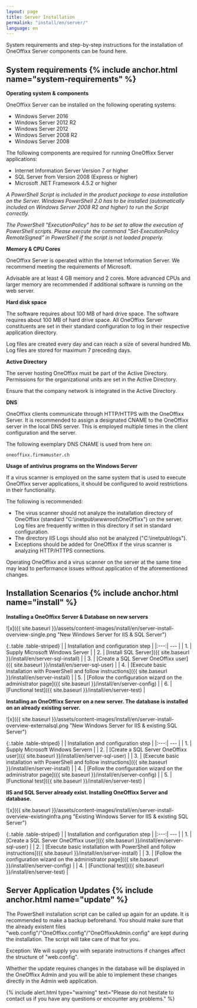 ```yaml
---
layout: page
title: Server Installation
permalink: "install/en/server/"
language: en
---
```


System requirements and step-by-step instructions for the installation of OneOffixx Server components can be found here.

## <i class="fa fa-wrench" aria-hidden="true"></i> System requirements {% include anchor.html name="system-requirements" %}

__Operating system & components__

OneOffixx Server can be installed on the following operating systems:

* Windows Server 2016
* Windows Server 2012 R2
* Windows Server 2012
* Windows Server 2008 R2
* Windows Server 2008

The following components are required for running OneOffixx Server applications:

* Internet Information Server Version 7 or higher
* SQL Server from Version 2008 (Express or higher)
* Microsoft .NET Framework 4.5.2 or higher

*A PowerShell Script is included in the product package to ease installation on the Server. Windows PowerShell 2.0 has to be installed (automatically included on Windows Server 2008 R2 and higher) to run the Script correctly.*

*The PowerShell "ExecutionPolicy" has to be set to allow the execution of PowerShell scripts. Please execute the command "Set-ExecutionPolicy RemoteSigned" in PowerShell if the script is not loaded properly.*

__Memory & CPU Cores__

OneOffixx Server is operated within the Internet Information Server. We recommend meeting the requirements of Microsoft.

Advisable are at least 4 GB memory and 2 cores. More advanced CPUs and larger memory are recommended if additional software is running on the web server.

__Hard disk space__

The software requires about 100 MB of hard drive space. The software requires about 100 MB of hard drive space. All OneOffixx Server constituents are set in their standard configuration to log in their respective application directory.

Log files are created every day and can reach a size of several hundred Mb. Log files are stored for maximum 7 preceding days.

__Active Directory__

The server hosting OneOffixx must be part of the Active Directory. Permissions for the organizational units are set in the Active Directory.

Ensure that the company network is integrated in the Active Directory.

__DNS__

OneOffixx clients communicate through HTTP/HTTPS with the OneOffixx Server. It is recommended to assign a designated CNAME to the OneOffixx server in the local DNS server. This is employed multiple times in the client configuration and the server.

The following exemplary DNS CNAME is used from here on:

    oneoffixx.firmamuster.ch

__Usage of antivirus programs on the Windows Server__

If a virus scanner is employed on the same system that is used to execute OneOffixx server applications, it should be configured to avoid restrictions in their functionality.

The following is recommended:

* The virus scanner should not analyze the installation directory of OneOffixx (standard "C:\inetpub\wwwroot\OneOffixx") on the server. Log files are frequently written in this directory if set in standard configuration.
* The directory IIS Logs should also not be analyzed ("C:\inetpub\logs").
* Exceptions should be added for OneOffixx if the virus scanner is analyzing HTTP/HTTPS connections.

Operating OneOffixx and a virus scanner on the server at the same time may lead to performance issues without application of the aforementioned changes.

## <i class="fa fa-cogs" aria-hidden="true"></i> Installation Scenarios {% include anchor.html name="install" %}

__Installing a OneOffixx Server & Database on new servers__

![x]({{ site.baseurl }}/assets/content-images/install/en/server-install-overview-single.png "New Windows Server for IIS & SQL Server")

{:.table .table-striped}
|     | Installation and configuration step | 
|:---:| --- |
| 1.  | Supply Microsoft Windows Server |
| 2.  | [Install SQL Server]({{ site.baseurl }}/install/en/server-sql-install) |
| 3.  | [Create a SQL Server OneOffixx user]({{ site.baseurl }}/install/en/server-sql-user) |
| 4.  | [Execute basic installation with PowerShell and follow instructions]({{ site.baseurl }}/install/en/server-install) |
| 5.  | [Follow the configuration wizard on the administrator page]({{ site.baseurl }}/install/en/server-config) |
| 6.  | [Functional test]({{ site.baseurl }}/install/en/server-test) |

__Installing an OneOffixx Server on a new server. The database is installed on an already existing server.__

![x]({{ site.baseurl }}/assets/content-images/install/en/server-install-overview-externalsql.png "New Windows Server for IIS & existing SQL Server")

{:.table .table-striped}
|     | Installation and configuration step | 
|:---:| --- |
| 1.  | Supply Microsoft Windows Servern | 
| 2.  | [Create a SQL Server OneOffixx user]({{ site.baseurl }}/install/en/server-sql-user) |
| 3.  | [Execute basic installation with PowerShell and follow instructions]({{ site.baseurl }}/install/en/server-install) |
| 4.  | [Follow the configuration wizard on the administrator page]({{ site.baseurl }}/install/en/server-config) |
| 5.  | [Functional test]({{ site.baseurl }}/install/en/server-test) |

__IIS and SQL Server already exist. Installing OneOffixx Server and database.__

![x]({{ site.baseurl }}/assets/content-images/install/en/server-install-overview-existinginfra.png "Existing Windows Server for IIS & existing SQL Server")

{:.table .table-striped}
|     | Installation and configuration step | 
|:---:| --- |
| 1.  | [Create a SQL Server OneOffixx user]({{ site.baseurl }}/install/en/server-sql-user) |
| 2.  | [Execute basic installation with PowerShell and follow instructions]({{ site.baseurl }}/install/en/server-install) |
| 3.  | [Follow the configuration wizard on the administrator page]({{ site.baseurl }}/install/en/server-config) |
| 4.  | [Functional test]({{ site.baseurl }}/install/en/server-test) |

## <i class="fa fa-refresh" aria-hidden="true"></i> Server Application Updates {% include anchor.html name="update" %}

The PowerShell installation script can be called up again for an update. It is recommended to make a backup beforehand. You should make sure that the already existent files "web.config"/"OneOffixx.config"/"OneOffixxAdmin.config" are kept during the installation. The script will take care of that for you.

Exception: We will supply you with separate instructions if changes affect the structure of "web.config".

Whether the update requires changes in the database will be displayed in the OneOffixx Admin and you will be able to implement these changes directly in the Admin web application.

{% include alert.html type="warning" text="Please do not hesitate to contact us if you have any questions or encounter any problems." %}
